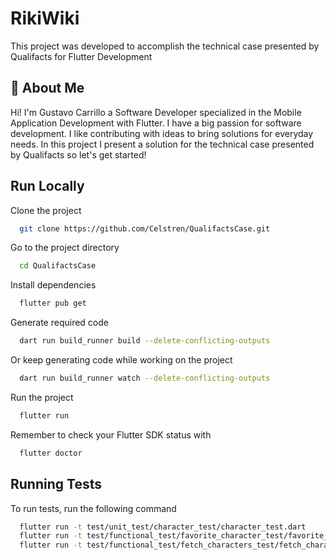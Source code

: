 
# RikiWiki

This project was developed to accomplish the technical case presented by Qualifacts for Flutter Development




## 🚀 About Me
Hi! I'm Gustavo Carrillo a Software Developer specialized in the Mobile Application Development with Flutter. I have a big passion for software development. I like contributing with ideas to bring solutions for everyday needs. In this project I present a solution for the technical case presented by Qualifacts so let's get started!


## Run Locally

Clone the project

```bash
  git clone https://github.com/Celstren/QualifactsCase.git
```

Go to the project directory

```bash
  cd QualifactsCase
```

Install dependencies

```bash
  flutter pub get
```

Generate required code

```bash
  dart run build_runner build --delete-conflicting-outputs
```

Or keep generating code while working on the project

```bash
  dart run build_runner watch --delete-conflicting-outputs
```

Run the project

```bash
  flutter run
```

Remember to check your Flutter SDK status with

```bash
  flutter doctor
```
## Running Tests

To run tests, run the following command

```bash
  flutter run -t test/unit_test/character_test/character_test.dart
  flutter run -t test/functional_test/favorite_character_test/favorite_character_test.dart
  flutter run -t test/functional_test/fetch_characters_test/fetch_characters_test.dart
```

